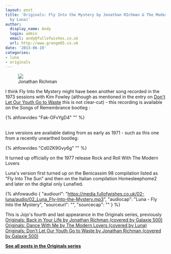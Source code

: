 ```yaml
---
layout: post
title: 'Originals: Fly Into the Mystery by Jonathan RIchman & The Modern Lovers (covered
  by Luna)'
author:
  display_name: Andy
  login: admin
  email: andy@fullofwishes.co.uk
  url: http://www.grange85.co.uk
date: '2013-06-19'
categories:
- luna
- originals
---
```

<p><figure class="caption aligncenter"><img src="https://media.fullofwishes.co.uk/00-misc/pictures/jonathan-richman.jpg" class /><figcaption class="caption-text"> Jonathan Richman</figcaption></figure>
I think Fly Into the Mystery might have been another song recorded in the 1973 sessions with Kim Fowley (although as mentioned in the entry on <a href="/2013/05/15/originals-dont-let-our-youth-go-to-waste-by-jonathan-richman-covered-by-galaxie-500">Don't Let Our Youth Go to Waste</a> this is not clear-cut) - this recording is available on the Songs of Remembrance bootleg :<br />

{% ahfowvideo "Fak-OFvYgD4" "" %}

<a id="more"></a><a id="more-4264"></a><br />
Live versions are available dating from as early as 1971 - such as this one from a recently unearthed bootleg:<br />
</p>
{% ahfowvideo "Cd0ZK9Gvy6g" "" %}
<p>It turned up officially on the 1977 release Rock and Roll With The Modern Lovers<br />
<p>Luna's version first turned up on the Benicassim 98 compilation listed as "Fly Into The Sun" and then on the Italian compilation Homesleephome2 and later on the digital only Lunafied.</p>

 {% ahfowaudio {
  "audiourl": "https://media.fullofwishes.co.uk/02-luna/audio/02_Luna_Fly-Into-the-Mystery.mp3",
  "audiocap": "Luna - Fly Into the Mystery",
  "sourceurl": "",
  "sourcecap": ""
  } %}

<p>This is Jojo's fourth and last appearance in the Originals series, previously<br />
<a href="/2013/02/20/originals-back-in-your-life-by-jonathan-richman-covered-by-galaxie-500/" title="Originals: Back in Your Life by Jonathan Richman (covered by Galaxie 500)">Originals: Back in Your Life by Jonathan Richman (covered by Galaxie 500)</a><br />
<a href="/2013/04/24/originals-dance-with-me-by-the-modern-lovers-covered-by-luna/" title="Originals: Dance With Me by The Modern Lovers (covered by Luna)">Originals: Dance With Me by The Modern Lovers (covered by Luna)</a><br />
<a href="/2013/05/15/originals-dont-let-our-youth-go-to-waste-by-jonathan-richman-covered-by-galaxie-500">Originals: Don’t Let Our Youth Go to Waste by Jonathan Richman (covered by Galaxie 500)</a></p>
<p><strong><a href="/category/originals/" title="List: Originals">See all posts in the Originals series</a></strong></p>
